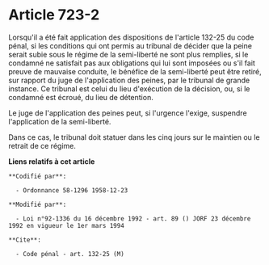 # Article 723-2

Lorsqu'il a été fait application des dispositions de l'article 132-25 du code pénal, si les conditions qui ont permis au
tribunal de décider que la peine serait subie sous le régime de la semi-liberté ne sont plus remplies, si le condamné ne
satisfait pas aux obligations qui lui sont imposées ou s'il fait preuve de mauvaise conduite, le bénéfice de la semi-liberté
peut être retiré, sur rapport du juge de l'application des peines, par le tribunal de grande instance. Ce tribunal est celui
du lieu d'exécution de la décision, ou, si le condamné est écroué, du lieu de détention.

Le juge de l'application des peines peut, si l'urgence l'exige, suspendre l'application de la semi-liberté.

Dans ce cas, le tribunal doit statuer dans les cinq jours sur le maintien ou le retrait de ce régime.

**Liens relatifs à cet article**

	**Codifié par**:

	  - Ordonnance 58-1296 1958-12-23

	**Modifié par**:

	  - Loi n°92-1336 du 16 décembre 1992 - art. 89 () JORF 23 décembre 1992 en vigueur le 1er mars 1994

	**Cite**:

	  - Code pénal - art. 132-25 (M)

